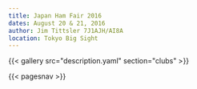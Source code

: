 ```yaml
---
title: Japan Ham Fair 2016
dates: August 20 & 21, 2016
author: Jim Tittsler 7J1AJH/AI8A
location: Tokyo Big Sight
---
```


{{< gallery src="description.yaml" section="clubs" >}}

{{< pagesnav >}}
